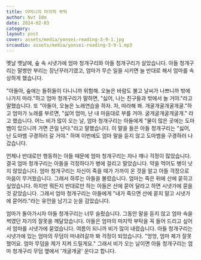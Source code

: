 ```yaml
---
title: 어머니의 마지막 부탁
author: Nvt Idm
date: 2024-02-03
category:
layout: post
cover: assets/media/yonsei-reading-3-9-1.jpg
srcaudio: assets/media/yonsei-reading-3-9-1.mp3
---
```

옛날 옛날에, 숲 속 시냇가에 엄마 청개구리와 아들 청개구리가 살았습니다.
아들 청개구리는 말썽만 부리는 장난꾸러기였고, 엄마가 무슨 일을 시키면 늘 반대로 해서 엄마를 속상하게 했습니다.

"아들아, 숲에는 들쥐들이 다니니까 위험해. 오늘은 바람도 불고 날씨가 나쁘니까 밖에 나가지 마라."하고 엄마 청개구리가 말하면, "싫어, 나는 친구들과 밖에서 놀 거야."라고 말했습니다. 또 "아들아, 오늘은 노래연습을 하자. 자, 따라해 봐. 개굴개굴개굴개굴."하고 엄마가 노래를 부르면, "싫어 엄마, 난 내 마음대로 부를 거야. 굴개굴개굴개굴개." 라고 했습니다. 어느 비가 많이 오는 날, 엄마 청개구리는 아들에게 "물이 많은 곳에는 도마뱀이 있으니까 가면 큰일 난다."라고 말했습니다. 이 말을 들은 아들 청개구리는 "싫어, 난 도마뱀 구경하러 갈 거야." 하며 이번에도 엄마 말을 듣지 않고 도마뱀을 구경하러 나갔습니다.

언제나 반대로만 행동하는 아들 때문에 엄마 청개구리는 자나 깨나 걱정이 많았습니다. 결국 엄마 청개구리는 아들을 걱정하다가 병에 걸리고 말았습니다. 약을 먹어도 병이 낫지 않았습니다. 엄마 청개구리는 자신이 죽을 때가 가까이 온 것을 알고 아들 걱정으로 마음이 무거웠습니다. 그래서 하루는 아들을 불렀습니다. 엄마는 죽은 뒤에 산에 묻히고 싶었습니다. 하지만 뭐든지 반대로만 하는 아들은 산에 묻어 달라고 하면 시냇가에 묻을 것 같았습니다. 그래서 엄마 청개구리는 아들에게 "내가 죽으면 산에 묻지 말고 시냇가에 묻어라."라는 유언을 남기고 눈을 감았습니다.

엄마가 돌아가시자 아들 청개구리는 너무 슬펐습니다. 그동안 말을 듣지 않고 엄마 속을 썩였던 자기의 잘못을 깨달았습니다. 아들은 엄마의 마지막 부탁을 꼭 들어 드리고 싶어서 엄마를 시냇가에 묻었습니다. 여름이 되니까 비가 많이 내렸습니다. 아들 청개구리는 시냇가에 있는 엄마의 무덤이 떠내려갈까 봐 걱정이 되었습니다. "엉엉, 엄마 제가 잘못 했어요. 엄마 무덤을 제가 지켜 드릴게요." 그래서 비가 오는 날이면 아들 청개구리는 엄마 청개구리 무덤 옆에서 '개굴개굴' 운다고 합니다.